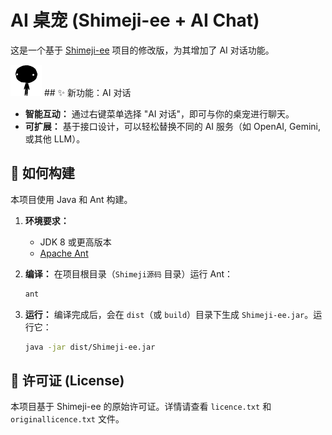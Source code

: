 # AI 桌宠 (Shimeji-ee + AI Chat)

这是一个基于 [Shimeji-ee](https://code.google.com/archive/p/shimeji-ee/) 项目的修改版，为其增加了 AI 对话功能。

![Shimeji](img/profile.png) ## ✨ 新功能：AI 对话

* **智能互动：** 通过右键菜单选择 "AI 对话"，即可与你的桌宠进行聊天。
* **可扩展：** 基于接口设计，可以轻松替换不同的 AI 服务（如 OpenAI, Gemini, 或其他 LLM）。

## 🚀 如何构建

本项目使用 Java 和 Ant 构建。

1.  **环境要求：**
    * JDK 8 或更高版本
    * [Apache Ant](https://ant.apache.org/)

2.  **编译：**
    在项目根目录（`Shimeji源码` 目录）运行 Ant：
    ```bash
    ant
    ```

3.  **运行：**
    编译完成后，会在 `dist`（或 `build`）目录下生成 `Shimeji-ee.jar`。运行它：
    ```bash
    java -jar dist/Shimeji-ee.jar
    ```


## 📜 许可证 (License)

本项目基于 Shimeji-ee 的原始许可证。详情请查看 `licence.txt` 和 `originallicence.txt` 文件。